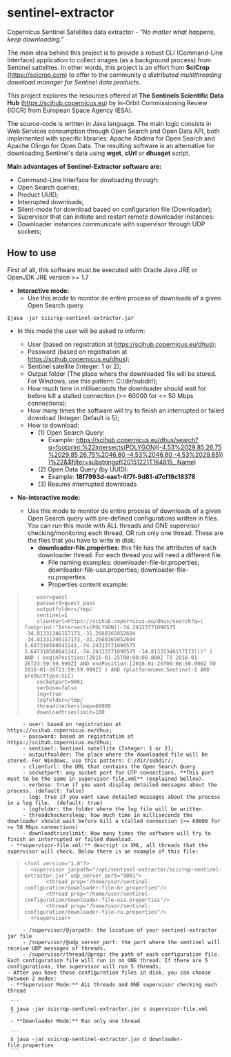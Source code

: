 # sentinel-extractor
Copernicus Sentinel Satellites data extractor - *"No matter what happens, keep downloading."*

The main idea behind this project is to provide a robust CLI (Command-Line Interface) application to collect images (as a background process) from Sentinel sattelites. In other words, this project is an effort from **SciCrop** (https://scicrop.com) to offer to the community *a distributed multithreading download manager for Sentinel data products*.

This project explores the resources offered at **The Sentinels Scientific Data Hub** (https://scihub.copernicus.eu) by In-Orbit Commissioning Review (IOCR) from European Space Agency (ESA).

The source-code is written in Java language. The main logic consists in Web Services consumption through Open Search and Open Data API, both implemented with specific libraries: Apache Abdera for Open Search and Apache Olingo for Open Data. The resulting software is an alternative for downloading Sentinel's data using **wget**, **cUrl** or **dhusget** script.

**Main advantages of Sentinel-Extractor software are:** 

 - Command-Line Interface for dowloading through:
  - Open Search queries;
  - Product UUID;
  - Interrupted downloads;
 - Silent-mode for download based on configurarion file (Downloader);
 - Supervisor that can initiate and restart remote downloader instances:
  - Downloader instances communicate with supervisor through UDP sockets;

## How to use ##

First of all, this software must be executed with Oracle Java JRE or OpenJDK JRE version >= 1.7

 - **Interactive mode:**
   - Use this mode to monitor de entire process of downloads of a given Open Search query.
  ```
  $java -jar scicrop-sentinel-extractor.jar
  ```
   - In this mode the user will be asked to inform:
     - User (based on registration at https://scihub.copernicus.eu/dhus);
     - Password (based on registration at https://scihub.copernicus.eu/dhus);
     - Sentinel satellite (Integer: 1 or 2);
     - Output folder (The place where the downloaded file will be stored. For Windows, use this pattern: C:/dir/subdir/);
     - How much time in milliseconds the downloader should wait for before kill a stalled connection (>= 60000 for <= 50 Mbps connections);
     - How many times the software will try to finish an interrupted or failed download (Integer: Default is 5);
     - How to download:
       - (1) Open Search Query: 
         - Example: https://scihub.copernicus.eu/dhus/search?q=footprint:%22Intersects(POLYGON((-4.53%2029.85,26.75%2029.85,26.75%2046.80,-4.53%2046.80,-4.53%2029.85)))%22&$filter=substringof(20151221T164815_,Name)
        - (2) Open Data Query (by UUID):
          - Example: **18f7993d-eae1-4f7f-9d81-d7cf19c18378** 
        - (3) Resume interrupted downloads
      
 - **No-interactive mode:**
   - Use this mode to monitor de entire process of downloads of a given Open Search query with pre-defined configurations written in files. You can run this mode with ALL threads and ONE supervisor checking/monitoring each thread, OR run only one thread. These are the files that you have to write in disk:
     - **downloader-file.properties:** this file has the attributes of each downloader thread. For each thread you will need a different file.
       - File naming examples: downloader-file-br.properties; downloader-file-usa.properties; downloader-file-ru.properties.
       - Properties content example:
>         user=guest
>         password=guest_pass
>         outputfolder=/tmp/
>         sentinel=1 
>         clienturl=https://scihub.copernicus.eu/dhus/search?q=( footprint:"Intersects(POLYGON((-74.24323771090575 -34.81331346157173,-31.2668365052604 -34.81331346157173,-31.2668365052604 5.647318588641241,-74.24323771090575 5.647318588641241,-74.24323771090575 -34.81331346157173)))" ) AND ( beginPosition:[2016-01-25T00:00:00.000Z TO 2016-01-26T23:59:59.999Z] AND endPosition:[2016-01-25T00:00:00.000Z TO 2016-01-26T23:59:59.999Z] ) AND (platformname:Sentinel-1 AND producttype:SLC) 
>         socketport=9001
>         verbose=false
>         log=true
>         logfolder=/tmp/
>         threadcheckersleep=60000
>         downloadtrieslimit=100
         
         - user: based on registration at https://scihub.copernicus.eu/dhus;
         - password: based on registration at https://scihub.copernicus.eu/dhus;
         - sentinel: Sentinel satellite (Integer: 1 or 2);
         - outputfoolder: The place where the downloaded file will be stored. For Windows, use this pattern: C:/dir/subdir/;
         - clienturl: the URL that contains the Open Search Query
         - socketport: any socket port for UTP connections. **This port must to be the same in supervisor-file.xml** (explained bellow).
         - verbose: true if you want display detailed messages about the process. (default: false)
         - log: true if you want save detailed messages about the process in a log file.  (default: true)
         - logfolder: the folder where the log file will be written.
         - threadcheckersleep: how much time in milliseconds the downloader should wait before kill a stalled connection (>= 60000 for <= 50 Mbps connections)
         - downloadtrieslimit: How many times the software will try to finish an interrupted or failed download.
     - **supervisor-file.xml:** descript in XML, all threads that the supervisor will check. Below there is an example of this file:
>     <?xml version="1.0"?>
>       <supervisor jarpath="/opt/sentinel-extractor/scicrop-sentinel-extractor.jar" udp_server_port="9001">
>	         <thread prop="/home/user/sentinel-configuration/downloader-file-br.properties"/>
>	         <thread prop="/home/user/sentinel-configuration/downloader-file-usa.properties"/>
>	         <thread prop="/home/user/sentinel-configuration/downloader-file-ru.properties"/>
>       </supervisor>

         - /supervisor/@jarpath: the location of your sentinel-extractor jar file
         - /supervisor/@udp_server_port: the port where the sentinel will receive UDP messages of threads.
         - /supervisor/thread/@prop: the path of each configuration file. Each configuration file will run in on ONE thread. If there are 5 configurations, the supervisor will run 5 threads.
    - After you have those configuration files in disk, you can choose between 2 modes:
     - **Supervisor Mode:** ALL threads and ONE supervisor checking each thread
     
     ```
     $ java -jar scicrop-sentinel-extractor.jar s supervisor-file.xml
     ```
     - **Downloader Mode:** Run only one thread

     ```
     $ java -jar scicrop-sentinel-extractor.jar d downloader-file.properties
     ```
 
